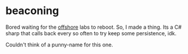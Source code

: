 # beaconing

Bored waiting for the [offshore](https://www.mrb3n.com/?p=551) labs to reboot. So, I made a thing. Its a C# sharp that calls back every so often to try keep some persistence, idk. 

Couldn't think of a punny-name for this one.
